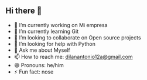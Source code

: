 ## Hi there 👋

- 🔭 I’m currently working on Mi empresa
- 🌱 I’m currently learning Git
- 👯 I’m looking to collaborate on Open source projects
- 🤔 I’m looking for help with Python
- 💬 Ask me about Myself
- 📫 How to reach me: dilanantonio12a@gmail.com
- 😄 Pronouns: he/him
- ⚡ Fun fact: nose

